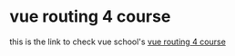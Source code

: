 # vue routing 4 course

this is the link to check vue school's [vue routing 4 course](https://github.com/vueschool/vue-router-4-course)


